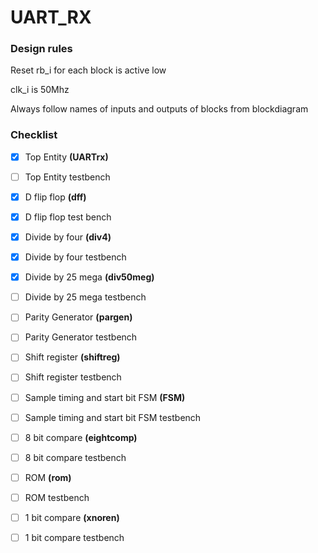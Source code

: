 # UART_RX

### Design rules

Reset rb_i for each block is active low

clk_i is 50Mhz

Always follow names of inputs and outputs of blocks from blockdiagram

### Checklist

- [x] Top Entity **(UARTrx)** 

- [ ] Top Entity testbench

- [x] D flip flop **(dff)**

- [x] D flip flop test bench

- [x] Divide by four **(div4)**

- [x] Divide by four testbench

- [x] Divide by 25 mega **(div50meg)**

- [ ] Divide by 25 mega testbench

- [ ] Parity Generator **(pargen)**

- [ ] Parity Generator testbench

- [ ] Shift register **(shiftreg)**

- [ ] Shift register testbench

- [ ] Sample timing and start bit FSM **(FSM)**

- [ ] Sample timing and start bit FSM testbench

- [ ] 8 bit compare **(eightcomp)**

- [ ] 8 bit compare testbench

- [ ] ROM **(rom)**

- [ ] ROM testbench

- [ ] 1 bit compare **(xnoren)**

- [ ] 1 bit compare testbench

